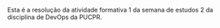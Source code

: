 Esta é a resolução da atividade formativa 1 da semana de estudos 2 da disciplina de DevOps da PUCPR.